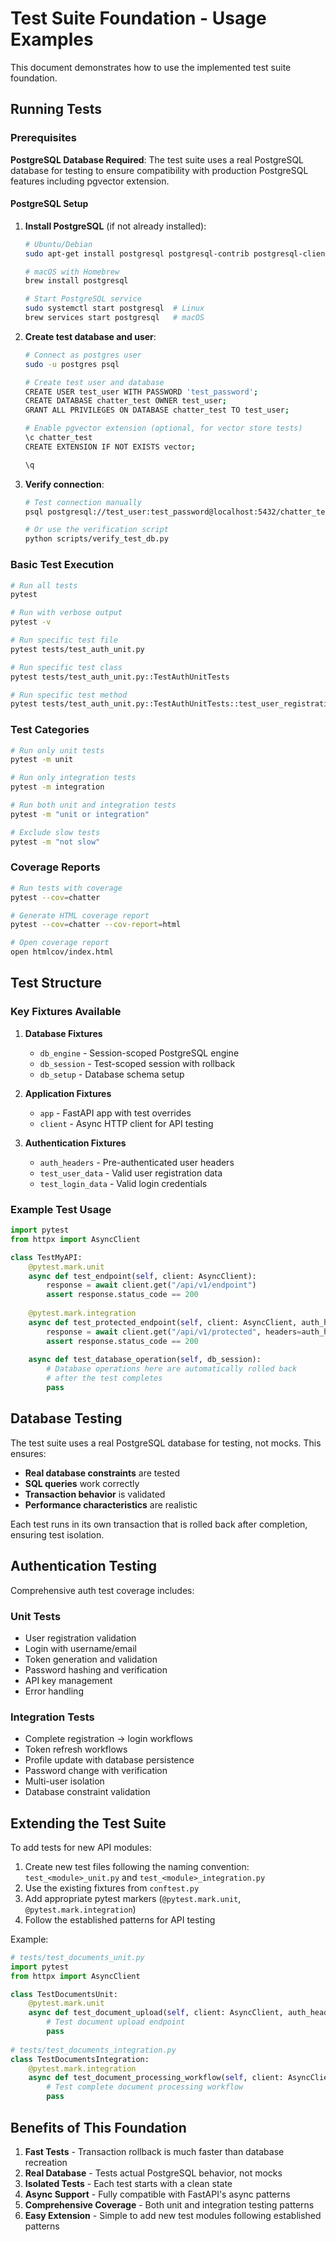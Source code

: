 # Test Suite Foundation - Usage Examples

This document demonstrates how to use the implemented test suite foundation.

## Running Tests

### Prerequisites

**PostgreSQL Database Required**: The test suite uses a real PostgreSQL database for testing to ensure compatibility with production PostgreSQL features including pgvector extension.

#### PostgreSQL Setup

1. **Install PostgreSQL** (if not already installed):
   ```bash
   # Ubuntu/Debian
   sudo apt-get install postgresql postgresql-contrib postgresql-client
   
   # macOS with Homebrew
   brew install postgresql
   
   # Start PostgreSQL service
   sudo systemctl start postgresql  # Linux
   brew services start postgresql   # macOS
   ```

2. **Create test database and user**:
   ```bash
   # Connect as postgres user
   sudo -u postgres psql
   
   # Create test user and database
   CREATE USER test_user WITH PASSWORD 'test_password';
   CREATE DATABASE chatter_test OWNER test_user;
   GRANT ALL PRIVILEGES ON DATABASE chatter_test TO test_user;
   
   # Enable pgvector extension (optional, for vector store tests)
   \c chatter_test
   CREATE EXTENSION IF NOT EXISTS vector;
   
   \q
   ```

3. **Verify connection**:
   ```bash
   # Test connection manually
   psql postgresql://test_user:test_password@localhost:5432/chatter_test -c "SELECT 1;"
   
   # Or use the verification script
   python scripts/verify_test_db.py
   ```

### Basic Test Execution
```bash
# Run all tests
pytest

# Run with verbose output
pytest -v

# Run specific test file
pytest tests/test_auth_unit.py

# Run specific test class
pytest tests/test_auth_unit.py::TestAuthUnitTests

# Run specific test method
pytest tests/test_auth_unit.py::TestAuthUnitTests::test_user_registration
```

### Test Categories
```bash
# Run only unit tests
pytest -m unit

# Run only integration tests
pytest -m integration

# Run both unit and integration tests
pytest -m "unit or integration"

# Exclude slow tests
pytest -m "not slow"
```

### Coverage Reports
```bash
# Run tests with coverage
pytest --cov=chatter

# Generate HTML coverage report
pytest --cov=chatter --cov-report=html

# Open coverage report
open htmlcov/index.html
```

## Test Structure

### Key Fixtures Available

1. **Database Fixtures**
   - `db_engine` - Session-scoped PostgreSQL engine
   - `db_session` - Test-scoped session with rollback
   - `db_setup` - Database schema setup

2. **Application Fixtures**
   - `app` - FastAPI app with test overrides
   - `client` - Async HTTP client for API testing

3. **Authentication Fixtures**
   - `auth_headers` - Pre-authenticated user headers
   - `test_user_data` - Valid user registration data
   - `test_login_data` - Valid login credentials

### Example Test Usage

```python
import pytest
from httpx import AsyncClient

class TestMyAPI:
    @pytest.mark.unit
    async def test_endpoint(self, client: AsyncClient):
        response = await client.get("/api/v1/endpoint")
        assert response.status_code == 200
    
    @pytest.mark.integration
    async def test_protected_endpoint(self, client: AsyncClient, auth_headers: dict):
        response = await client.get("/api/v1/protected", headers=auth_headers)
        assert response.status_code == 200
    
    async def test_database_operation(self, db_session):
        # Database operations here are automatically rolled back
        # after the test completes
        pass
```

## Database Testing

The test suite uses a real PostgreSQL database for testing, not mocks. This ensures:

- **Real database constraints** are tested
- **SQL queries** work correctly
- **Transaction behavior** is validated
- **Performance characteristics** are realistic

Each test runs in its own transaction that is rolled back after completion, ensuring test isolation.

## Authentication Testing

Comprehensive auth test coverage includes:

### Unit Tests
- User registration validation
- Login with username/email
- Token generation and validation
- Password hashing and verification
- API key management
- Error handling

### Integration Tests
- Complete registration → login workflows
- Token refresh workflows
- Profile update with database persistence
- Password change with verification
- Multi-user isolation
- Database constraint validation

## Extending the Test Suite

To add tests for new API modules:

1. Create new test files following the naming convention: `test_<module>_unit.py` and `test_<module>_integration.py`
2. Use the existing fixtures from `conftest.py`
3. Add appropriate pytest markers (`@pytest.mark.unit`, `@pytest.mark.integration`)
4. Follow the established patterns for API testing

Example:
```python
# tests/test_documents_unit.py
import pytest
from httpx import AsyncClient

class TestDocumentsUnit:
    @pytest.mark.unit
    async def test_document_upload(self, client: AsyncClient, auth_headers: dict):
        # Test document upload endpoint
        pass
        
# tests/test_documents_integration.py  
class TestDocumentsIntegration:
    @pytest.mark.integration
    async def test_document_processing_workflow(self, client: AsyncClient, auth_headers: dict, db_session):
        # Test complete document processing workflow
        pass
```

## Benefits of This Foundation

1. **Fast Tests** - Transaction rollback is much faster than database recreation
2. **Real Database** - Tests actual PostgreSQL behavior, not mocks
3. **Isolated Tests** - Each test starts with a clean state
4. **Async Support** - Fully compatible with FastAPI's async patterns
5. **Comprehensive Coverage** - Both unit and integration testing patterns
6. **Easy Extension** - Simple to add new test modules following established patterns